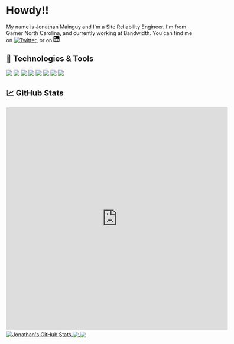 # Howdy!!

My name is Jonathan Mainguy and I'm a Site Reliability Engineer. I'm from Garner North Carolina, and currently working at Bandwidth. You can find me on [![Twitter][1.2]][1],  or on [![LinkedIn][3.2]][3].

## 🔧 Technologies & Tools
![](https://img.shields.io/badge/OS-Linux-informational?style=flat&logo=linux&logoColor=white&color=2bbc8a)
![](https://img.shields.io/badge/Editor-Vi-informational?style=flat&logo=vim&logoColor=white&color=2bbc8a)
![](https://img.shields.io/badge/Code-Golang-informational?style=flat&logo=go&logoColor=white&color=2bbc8a)
![](https://img.shields.io/badge/Code-Python-informational?style=flat&logo=python&logoColor=white&color=2bbc8a)
![](https://img.shields.io/badge/Shell-Bash-informational?style=flat&logo=gnu-bash&logoColor=white&color=2bbc8a)
![](https://img.shields.io/badge/Tools-Docker-informational?style=flat&logo=docker&logoColor=white&color=2bbc8a)
![](https://img.shields.io/badge/Tools-Kubernetes-informational?style=flat&logo=kubernetes&logoColor=white&color=2bbc8a)
![](https://img.shields.io/badge/Tools-Red_Hat_OpenShift-informational?style=flat&logo=red-hat-open-shift&logoColor=white&color=2bbc8a)

## &#x1f4c8; GitHub Stats

<iframe width="600" height="600" src="https://ionicabizau.github.io/github-profile-languages/api.html?jmainguy" frameborder="0"></iframe>

<a href="https://github.com/Jmainguy/Jmainguy">
  <img align="center" src="https://github-readme-stats.vercel.app/api?username=Jmainguy&show_icons=true&line_height=27&count_private=true&theme=chartreuse-dark" alt="Jonathan's GitHub Stats" />
</a>

<a href="https://github.com/Jmainguy/k8sCapcity">
  <img align="center" src="https://github-readme-stats.vercel.app/api/pin/?username=Jmainguy&repo=k8sCapcity&title_color=ffffff&text_color=c9cacc&icon_color=2bbc8a&bg_color=1d1f21" />
</a>    

<a href="https://github.com/Jmainguy/certificateDownloader">
  <img align="center" src="https://github-readme-stats.vercel.app/api/pin/?username=Jmainguy&repo=certificateDownloader&title_color=ffffff&text_color=c9cacc&icon_color=2bbc8a&bg_color=1d1f21" />
</a>

<!-- links to social media icons -->

<!-- icons with padding -->

[1.1]: http://i.imgur.com/tXSoThF.png (twitter)
[2.1]: http://i.imgur.com/0o48UoR.png (github icon with padding)

<!-- icons without padding -->

[1.2]: http://i.imgur.com/wWzX9uB.png (twitter)
[2.2]: http://i.imgur.com/9I6NRUm.png (github icon without padding)
[3.2]: https://raw.githubusercontent.com/Jmainguy/Jmainguy/master/assets/linkedin-3-16.png (LinkedIn)

<!-- links to your social media accounts -->

[1]: https://twitter.com/standouthost
[2]: https://github.com/Jmainguy
[3]: https://www.linkedin.com/in/jonathan-mainguy-76174a54
